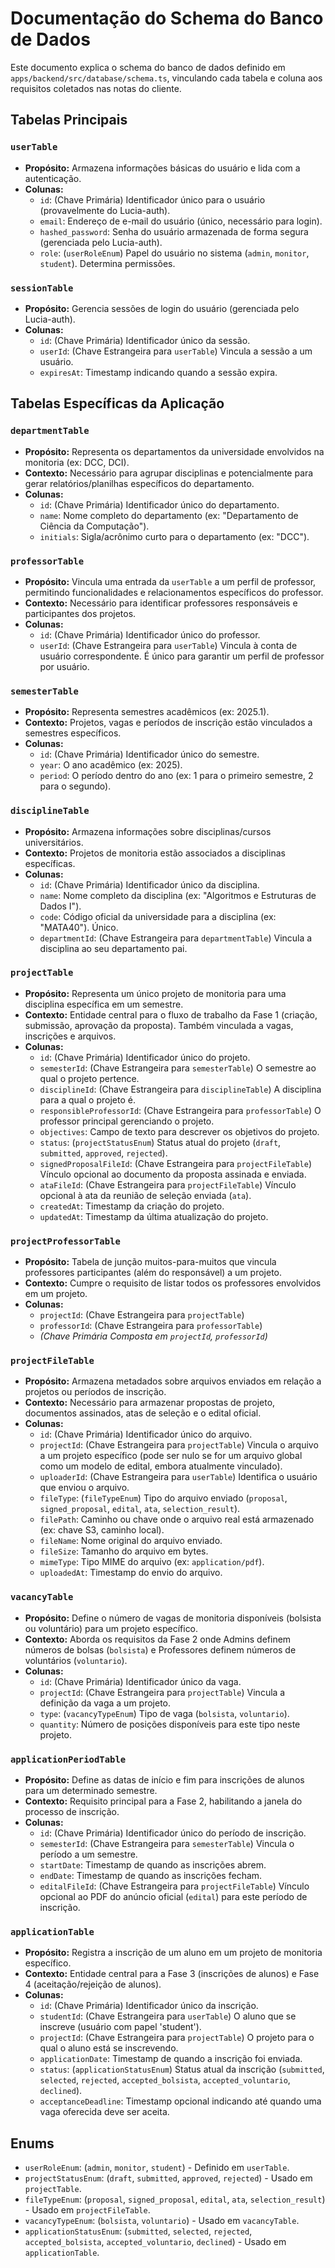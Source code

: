# Documentação do Schema do Banco de Dados

Este documento explica o schema do banco de dados definido em `apps/backend/src/database/schema.ts`, vinculando cada tabela e coluna aos requisitos coletados nas notas do cliente.

## Tabelas Principais

### `userTable`

*   **Propósito:** Armazena informações básicas do usuário e lida com a autenticação.
*   **Colunas:**
    *   `id`: (Chave Primária) Identificador único para o usuário (provavelmente do Lucia-auth).
    *   `email`: Endereço de e-mail do usuário (único, necessário para login).
    *   `hashed_password`: Senha do usuário armazenada de forma segura (gerenciada pelo Lucia-auth).
    *   `role`: (`userRoleEnum`) Papel do usuário no sistema (`admin`, `monitor`, `student`). Determina permissões.

### `sessionTable`

*   **Propósito:** Gerencia sessões de login do usuário (gerenciada pelo Lucia-auth).
*   **Colunas:**
    *   `id`: (Chave Primária) Identificador único da sessão.
    *   `userId`: (Chave Estrangeira para `userTable`) Vincula a sessão a um usuário.
    *   `expiresAt`: Timestamp indicando quando a sessão expira.

## Tabelas Específicas da Aplicação

### `departmentTable`

*   **Propósito:** Representa os departamentos da universidade envolvidos na monitoria (ex: DCC, DCI).
*   **Contexto:** Necessário para agrupar disciplinas e potencialmente para gerar relatórios/planilhas específicos do departamento.
*   **Colunas:**
    *   `id`: (Chave Primária) Identificador único do departamento.
    *   `name`: Nome completo do departamento (ex: "Departamento de Ciência da Computação").
    *   `initials`: Sigla/acrônimo curto para o departamento (ex: "DCC").

### `professorTable`

*   **Propósito:** Vincula uma entrada da `userTable` a um perfil de professor, permitindo funcionalidades e relacionamentos específicos do professor.
*   **Contexto:** Necessário para identificar professores responsáveis e participantes dos projetos.
*   **Colunas:**
    *   `id`: (Chave Primária) Identificador único do professor.
    *   `userId`: (Chave Estrangeira para `userTable`) Vincula à conta de usuário correspondente. É único para garantir um perfil de professor por usuário.

### `semesterTable`

*   **Propósito:** Representa semestres acadêmicos (ex: 2025.1).
*   **Contexto:** Projetos, vagas e períodos de inscrição estão vinculados a semestres específicos.
*   **Colunas:**
    *   `id`: (Chave Primária) Identificador único do semestre.
    *   `year`: O ano acadêmico (ex: 2025).
    *   `period`: O período dentro do ano (ex: 1 para o primeiro semestre, 2 para o segundo).

### `disciplineTable`

*   **Propósito:** Armazena informações sobre disciplinas/cursos universitários.
*   **Contexto:** Projetos de monitoria estão associados a disciplinas específicas.
*   **Colunas:**
    *   `id`: (Chave Primária) Identificador único da disciplina.
    *   `name`: Nome completo da disciplina (ex: "Algoritmos e Estruturas de Dados I").
    *   `code`: Código oficial da universidade para a disciplina (ex: "MATA40"). Único.
    *   `departmentId`: (Chave Estrangeira para `departmentTable`) Vincula a disciplina ao seu departamento pai.

### `projectTable`

*   **Propósito:** Representa um único projeto de monitoria para uma disciplina específica em um semestre.
*   **Contexto:** Entidade central para o fluxo de trabalho da Fase 1 (criação, submissão, aprovação da proposta). Também vinculada a vagas, inscrições e arquivos.
*   **Colunas:**
    *   `id`: (Chave Primária) Identificador único do projeto.
    *   `semesterId`: (Chave Estrangeira para `semesterTable`) O semestre ao qual o projeto pertence.
    *   `disciplineId`: (Chave Estrangeira para `disciplineTable`) A disciplina para a qual o projeto é.
    *   `responsibleProfessorId`: (Chave Estrangeira para `professorTable`) O professor principal gerenciando o projeto.
    *   `objectives`: Campo de texto para descrever os objetivos do projeto.
    *   `status`: (`projectStatusEnum`) Status atual do projeto (`draft`, `submitted`, `approved`, `rejected`).
    *   `signedProposalFileId`: (Chave Estrangeira para `projectFileTable`) Vínculo opcional ao documento da proposta assinada e enviada.
    *   `ataFileId`: (Chave Estrangeira para `projectFileTable`) Vínculo opcional à ata da reunião de seleção enviada (`ata`).
    *   `createdAt`: Timestamp da criação do projeto.
    *   `updatedAt`: Timestamp da última atualização do projeto.

### `projectProfessorTable`

*   **Propósito:** Tabela de junção muitos-para-muitos que vincula professores participantes (além do responsável) a um projeto.
*   **Contexto:** Cumpre o requisito de listar todos os professores envolvidos em um projeto.
*   **Colunas:**
    *   `projectId`: (Chave Estrangeira para `projectTable`)
    *   `professorId`: (Chave Estrangeira para `professorTable`)
    *   *(Chave Primária Composta em `projectId`, `professorId`)*

### `projectFileTable`

*   **Propósito:** Armazena metadados sobre arquivos enviados em relação a projetos ou períodos de inscrição.
*   **Contexto:** Necessário para armazenar propostas de projeto, documentos assinados, atas de seleção e o edital oficial.
*   **Colunas:**
    *   `id`: (Chave Primária) Identificador único do arquivo.
    *   `projectId`: (Chave Estrangeira para `projectTable`) Vincula o arquivo a um projeto específico (pode ser nulo se for um arquivo global como um modelo de edital, embora atualmente vinculado).
    *   `uploaderId`: (Chave Estrangeira para `userTable`) Identifica o usuário que enviou o arquivo.
    *   `fileType`: (`fileTypeEnum`) Tipo do arquivo enviado (`proposal`, `signed_proposal`, `edital`, `ata`, `selection_result`).
    *   `filePath`: Caminho ou chave onde o arquivo real está armazenado (ex: chave S3, caminho local).
    *   `fileName`: Nome original do arquivo enviado.
    *   `fileSize`: Tamanho do arquivo em bytes.
    *   `mimeType`: Tipo MIME do arquivo (ex: `application/pdf`).
    *   `uploadedAt`: Timestamp do envio do arquivo.

### `vacancyTable`

*   **Propósito:** Define o número de vagas de monitoria disponíveis (bolsista ou voluntário) para um projeto específico.
*   **Contexto:** Aborda os requisitos da Fase 2 onde Admins definem números de bolsas (`bolsista`) e Professores definem números de voluntários (`voluntario`).
*   **Colunas:**
    *   `id`: (Chave Primária) Identificador único da vaga.
    *   `projectId`: (Chave Estrangeira para `projectTable`) Vincula a definição da vaga a um projeto.
    *   `type`: (`vacancyTypeEnum`) Tipo de vaga (`bolsista`, `voluntario`).
    *   `quantity`: Número de posições disponíveis para este tipo neste projeto.

### `applicationPeriodTable`

*   **Propósito:** Define as datas de início e fim para inscrições de alunos para um determinado semestre.
*   **Contexto:** Requisito principal para a Fase 2, habilitando a janela do processo de inscrição.
*   **Colunas:**
    *   `id`: (Chave Primária) Identificador único do período de inscrição.
    *   `semesterId`: (Chave Estrangeira para `semesterTable`) Vincula o período a um semestre.
    *   `startDate`: Timestamp de quando as inscrições abrem.
    *   `endDate`: Timestamp de quando as inscrições fecham.
    *   `editalFileId`: (Chave Estrangeira para `projectFileTable`) Vínculo opcional ao PDF do anúncio oficial (`edital`) para este período de inscrição.

### `applicationTable`

*   **Propósito:** Registra a inscrição de um aluno em um projeto de monitoria específico.
*   **Contexto:** Entidade central para a Fase 3 (inscrições de alunos) e Fase 4 (aceitação/rejeição de alunos).
*   **Colunas:**
    *   `id`: (Chave Primária) Identificador único da inscrição.
    *   `studentId`: (Chave Estrangeira para `userTable`) O aluno que se inscreve (usuário com papel 'student').
    *   `projectId`: (Chave Estrangeira para `projectTable`) O projeto para o qual o aluno está se inscrevendo.
    *   `applicationDate`: Timestamp de quando a inscrição foi enviada.
    *   `status`: (`applicationStatusEnum`) Status atual da inscrição (`submitted`, `selected`, `rejected`, `accepted_bolsista`, `accepted_voluntario`, `declined`).
    *   `acceptanceDeadline`: Timestamp opcional indicando até quando uma vaga oferecida deve ser aceita.

## Enums

*   `userRoleEnum`: (`admin`, `monitor`, `student`) - Definido em `userTable`.
*   `projectStatusEnum`: (`draft`, `submitted`, `approved`, `rejected`) - Usado em `projectTable`.
*   `fileTypeEnum`: (`proposal`, `signed_proposal`, `edital`, `ata`, `selection_result`) - Usado em `projectFileTable`.
*   `vacancyTypeEnum`: (`bolsista`, `voluntario`) - Usado em `vacancyTable`.
*   `applicationStatusEnum`: (`submitted`, `selected`, `rejected`, `accepted_bolsista`, `accepted_voluntario`, `declined`) - Usado em `applicationTable`. 